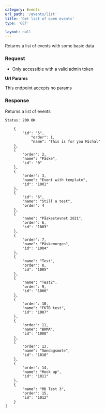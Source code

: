 ```yaml
---
category: Events
url_path: '/events/list'
title: 'Get list of open events'
type: 'GET'

layout: null
---
```


Returns a list of events with some basic data

### Request

* Only accessible with a valid admin token

**Url Params**

This endpoint accepts no params

### Response

Returns a list of events

```Status: 200 OK```
```[
	{
		"id": "5",
			"order": 1,
			"name": "This is for you Michal"
	},
	{
		"order": 2,
		"name": "Påske",
		"id": "0"
	},
	{
		"order": 3,
		"name": "Event with template",
		"id": "1001"
	},
	{
		"id": "6",
		"name": "Still a test",
		"order": 4
	},
	{
		"name": "Påskestevnet 2021",
		"order": 6,
		"id": "1003"
	},
	{
		"order": 7,
		"name": "Påskemorgen",
		"id": "1004"
	},
	{
		"name": "Test",
		"order": 8,
		"id": "1005"
	},
	{
		"name": "Test2",
		"order": 9,
		"id": "1006"
	},
	{
		"order": 10,
		"name": "FKTB test",
		"id": "1007"
	},
	{
		"order": 11,
		"name": "BRMA",
		"id": "1008"
	},
	{
		"order": 13,
		"name": "Søndagsmøte",
		"id": "1010"
	},
	{
		"order": 14,
		"name": "Mock up",
		"id": "1011"
	},
	{
		"name": "MD Test 3",
		"order": 15,
		"id": "1012"
	}
]
```
